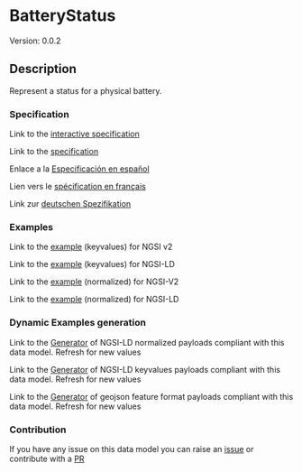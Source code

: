 # BatteryStatus
Version: 0.0.2

## Description 

Represent a status for a physical battery.
### Specification

Link to the [interactive specification](https://swagger.lab.fiware.org/?url=https://github.com/smart-data-models/dataModel.Battery/blob/master/BatteryStatus/swagger.yaml)

Link to the [specification](https://github.com/smart-data-models/dataModel.Battery/blob/master/BatteryStatus/doc/spec.md)

Enlace a la [Especificación en español](https://github.com/smart-data-models/dataModel.Battery/blob/master/BatteryStatus/doc/spec_ES.md)

Lien vers le [spécification en français](https://github.com/smart-data-models/dataModel.Battery/blob/master/BatteryStatus/doc/spec_FR.md)

Link zur [deutschen Spezifikation](https://github.com/smart-data-models/dataModel.Battery/blob/master/BatteryStatus/doc/spec_DE.md)
### Examples

Link to the [example](https://github.com/smart-data-models/dataModel.Battery/blob/master/BatteryStatus/examples/example.json) (keyvalues) for NGSI v2

Link to the [example](https://github.com/smart-data-models/dataModel.Battery/blob/master/BatteryStatus/examples/example.jsonld) (keyvalues) for NGSI-LD

Link to the [example](https://github.com/smart-data-models/dataModel.Battery/blob/master/BatteryStatus/examples/example-normalized.json) (normalized) for NGSI-V2

Link to the [example](https://github.com/smart-data-models/dataModel.Battery/blob/master/BatteryStatus/examples/example-normalized.jsonld) (normalized) for NGSI-LD
### Dynamic Examples generation

Link to the [Generator](https://smartdatamodels.org/extra/ngsi-ld_generator.php?schemaUrl=https://raw.githubusercontent.com/smart-data-models/dataModel.Battery/master/BatteryStatus/schema.json&email=info@smartdatamodels.org) of NGSI-LD normalized payloads compliant with this data model. Refresh for new values

Link to the [Generator](https://smartdatamodels.org/extra/ngsi-ld_generator_keyvalues.php?schemaUrl=https://raw.githubusercontent.com/smart-data-models/dataModel.Battery/master/BatteryStatus/schema.json&email=info@smartdatamodels.org) of NGSI-LD keyvalues payloads compliant with this data model. Refresh for new values

Link to the [Generator](https://smartdatamodels.org/extra/geojson_features_generator_v1.0.php?schemaUrl=https://raw.githubusercontent.com/smart-data-models/dataModel.Battery/master/BatteryStatus/schema.json&email=info@smartdatamodels.org) of geojson feature format payloads compliant with this data model. Refresh for new values
### Contribution

 If you have any issue on this data model you can raise an [issue](https://github.com/smart-data-models/dataModel.Battery/issues)  or contribute with a [PR](https://github.com/smart-data-models/dataModel.Battery/pulls)